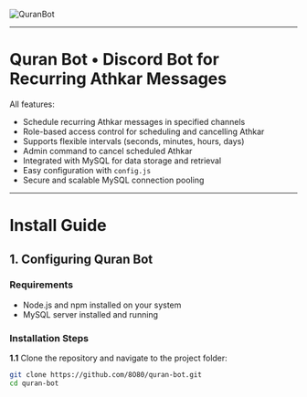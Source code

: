 ![QuranBot](https://your-image-link-here.com)

<hr>

# Quran Bot • Discord Bot for Recurring Athkar Messages

All features:
- Schedule recurring Athkar messages in specified channels
- Role-based access control for scheduling and cancelling Athkar
- Supports flexible intervals (seconds, minutes, hours, days)
- Admin command to cancel scheduled Athkar
- Integrated with MySQL for data storage and retrieval
- Easy configuration with `config.js`
- Secure and scalable MySQL connection pooling

<hr>

# Install Guide

## 1. Configuring Quran Bot

### Requirements
- Node.js and npm installed on your system
- MySQL server installed and running

### Installation Steps

<strong>1.1</strong> Clone the repository and navigate to the project folder:

```bash
git clone https://github.com/8O80/quran-bot.git
cd quran-bot
